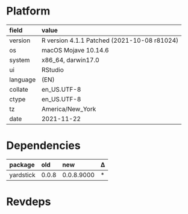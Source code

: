 # Platform

|field    |value                                       |
|:--------|:-------------------------------------------|
|version  |R version 4.1.1 Patched (2021-10-08 r81024) |
|os       |macOS Mojave 10.14.6                        |
|system   |x86_64, darwin17.0                          |
|ui       |RStudio                                     |
|language |(EN)                                        |
|collate  |en_US.UTF-8                                 |
|ctype    |en_US.UTF-8                                 |
|tz       |America/New_York                            |
|date     |2021-11-22                                  |

# Dependencies

|package   |old   |new        |Δ  |
|:---------|:-----|:----------|:--|
|yardstick |0.0.8 |0.0.8.9000 |*  |

# Revdeps

